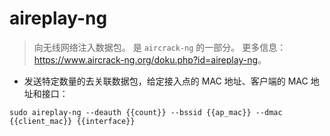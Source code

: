 # aireplay-ng

> 向无线网络注入数据包。
> 是 `aircrack-ng` 的一部分。
> 更多信息：<https://www.aircrack-ng.org/doku.php?id=aireplay-ng>。

- 发送特定数量的去关联数据包，给定接入点的 MAC 地址、客户端的 MAC 地址和接口：

`sudo aireplay-ng --deauth {{count}} --bssid {{ap_mac}} --dmac {{client_mac}} {{interface}}`